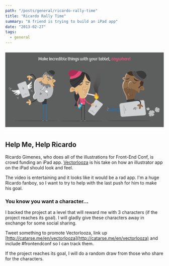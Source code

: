 ```yaml
---
path: "/posts/general/ricardo-rally-time"
title: "Ricardo Rally Time"
summary: "A friend is trying to build an iPad app"
date: "2013-02-27"
tags:
  - general
---
```


![](/img/posts/general/ricardo-rally-time/all2.png)

## Help Me, Help Ricardo

Ricardo Gimenes, who does all of the illustrations for Front-End Conf, is crowd funding an iPad app. [Vectorlooza](http://catarse.me/en/vectorlooza) is his take on how an illustrator app on the iPad should look and feel.

The video is entertaining and it looks like it would be a rad app. I'm a huge Ricardo fanboy, so I want to try to help with the last push for him to make his goal.

### You know you want a character...

I backed the project at a level that will reward me with 3 characters (if the project reaches its goal). I will gladly give these characters away in exchange for some social sharing.

Tweet something to promote Vectorlooza, link up [http://catarse.me/en/vectorlooza](http://catarse.me/en/vectorlooza) and include #frontendconf so I can track them.

If the project reaches its goal, I will do a random draw from those who share for the characters.
